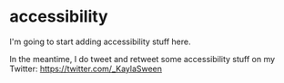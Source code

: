 # accessibility
I'm going to start adding accessibility stuff here.

In the meantime, I do tweet and retweet some accessibility stuff on my Twitter: https://twitter.com/_KaylaSween
